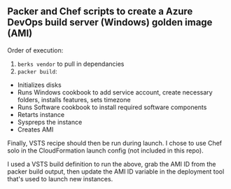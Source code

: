 ## Packer and Chef scripts to create a Azure DevOps build server (Windows) golden image (AMI)

Order of execution:
1. `berks vendor` to pull in dependancies
2. `packer build`:
- Initializes disks
- Runs Windows cookbook to add service account, create necessary folders, installs features, sets timezone
- Runs Software cookbook to install required software components
- Retarts instance
- Syspreps the instance
- Creates AMI

Finally, VSTS recipe should then be run during launch. I chose to use Chef solo in the CloudFormation launch config (not included in this repo).

I used a VSTS build definition to run the above, grab the AMI ID from the packer build output, then update the AMI ID variable in the deployment tool that's used to launch new instances.
 


